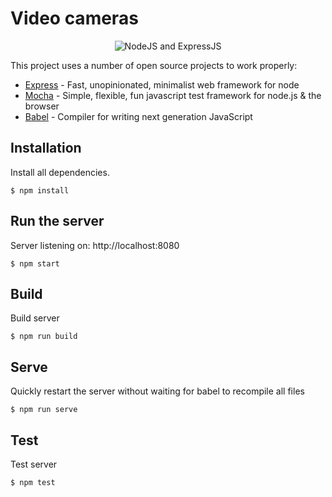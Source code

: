 # Video cameras  


<p align="center">
    <img src="http://pycolors.com/v2/git/node/express-js.jpg" alt="NodeJS and ExpressJS" />
</p>


This project uses a number of open source projects to work properly:

* [Express] - Fast, unopinionated, minimalist web framework for node
* [Mocha] - Simple, flexible, fun javascript test framework for node.js & the browser
* [Babel] - Compiler for writing next generation JavaScript


## Installation

Install all dependencies.

```
$ npm install
```

## Run the server

Server listening on: http://localhost:8080

```
$ npm start
```

## Build

Build server

```
$ npm run build
```


## Serve

Quickly restart the server without waiting for babel to recompile all files

```
$ npm run serve
```

## Test

Test server

```
$ npm test
```


   [Express]: <https://github.com/expressjs/express>
   [Mocha]: <https://github.com/mochajs/mocha>
   [Babel]: <https://github.com/babel/babel>
   
